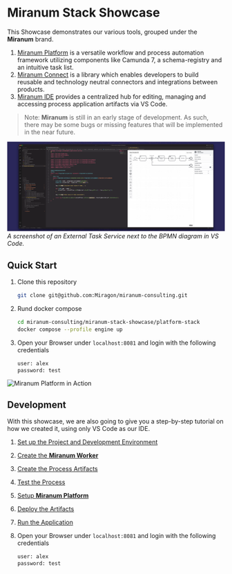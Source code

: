 # Miranum Stack Showcase

This Showcase demonstrates our various tools, grouped under the **Miranum** brand.

1. [Miranum Platform](https://github.com/Miragon/miranum-platform)
   is a versatile workflow and process automation framework utilizing components like Camunda 7, a schema-registry and an intuitive task list.
2. [Miranum Connect](https://github.com/Miragon/miranum-connect)
   is a library which enables developers to build reusable and technology neutral connectors and integrations between products.
3. [Miranum IDE](https://github.com/Miragon/miranum-ide)
   provides a centralized hub for editing, managing and accessing process application artifacts via VS Code.

> Note: **Miranum** is still in an early stage of development. As such, there may be some bugs or missing features that will be implemented in the near future.

<p>
   <img src="./images/vscode.png" alt="VS Code" width=1000><br>
   <em>A screenshot of an External Task Service next to the BPMN diagram in VS Code.</em>
</p>

## Quick Start

1. Clone this repository
 
   ```bash
   git clone git@github.com:Miragon/miranum-consulting.git
   ```
   
2. Rund docker compose

   ```bash
   cd miranum-consulting/miranum-stack-showcase/platform-stack
   docker compose --profile engine up
   ```

3. Open your Browser under `localhost:8081` and login with the following credentials

   ```text
   user: alex
   password: test
   ```

<img src="./images/miranum-platform.gif" alt="Miranum Platform in Action" width=1000>

## Development

With this showcase, we are also going to give you a step-by-step tutorial on how we created it, using only VS Code 
as our IDE.

1. [Set up the Project and Development Environment](./docs/setup-project.md)
2. [Create the **Miranum Worker**](./docs/create-worker.md)
3. [Create the Process Artifacts](./docs/create-process.md)
4. [Test the Process](./docs/test-process.md)
5. [Setup **Miranum Platform**](./docs/setup-miranum-platform.md)
6. [Deploy the Artifacts](./docs/deploy-artifacts.md)
7. [Run the Application](./docs/run-application.md)
8. Open your Browser under `localhost:8081` and login with the following credentials

   ```text
   user: alex
   password: test
   ```
